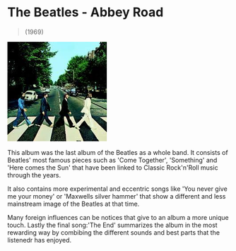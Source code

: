 # The Beatles - Abbey Road 

>(1969)

![cover art](img.jpg)

This album was the last album of the Beatles as a whole band. It consists of Beatles' most famous pieces such as 'Come Together', 'Something' and 'Here comes the Sun' that have been linked to Classic Rock'n'Roll music through the years. 

It also contains more experimental and eccentric songs like 'You never give me your money' or 'Maxwells silver hammer' that show a different and less mainstream image of the Beatles at that time. 

Many foreign influences can be notices that give to an album a more unique touch. Lastly the final song:'The End' summarizes the album in the most rewarding way by combibing the different sounds and best parts that the listenedr has enjoyed.  
